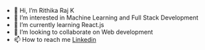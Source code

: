 - 👋 Hi, I’m Rithika Raj K
- 👀 I’m interested in Machine Learning and Full Stack Development
- 🌱 I’m currently learning React.js
- 💞️ I’m looking to collaborate on Web development 
- 📫 How to reach me [Linkedin](https://www.linkedin.com/in/rithika-raj-k-4377b21a5)

<!---
rithikarajk/rithikarajk is a ✨ special ✨ repository because its `README.md` (this file) appears on your GitHub profile.
You can click the Preview link to take a look at your changes.
--->
